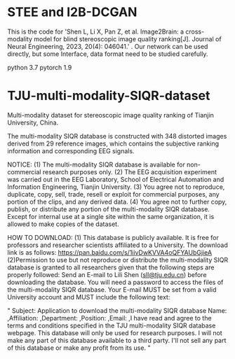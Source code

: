 # STEE and I2B-DCGAN
This is the code for 'Shen L, Li X, Pan Z, et al. Image2Brain: a cross-modality model for blind stereoscopic image quality ranking[J]. Journal of Neural Engineering, 2023, 20(4): 046041.' .
Our network can be used directly, but some Interface, data format need to be studied carefully.

python 3.7
pytorch 1.9

# TJU-multi-modality-SIQR-dataset
Multi-modality dataset for stereoscopic image quality ranking of Tianjin University, China.

The multi-modality SIQR database is constructed with 348 distorted images derived from 29 reference images, which contains the subjective ranking information and corresponding EEG signals.

NOTICE: (1) The multi-modality SIQR database is available for non-commercial research purposes only. (2) The EEG acquisition experiment was carried out in the EEG Laboratory, School of Electrical Automation and Information Engineering, Tianjin University. (3) You agree not to reproduce, duplicate, copy, sell, trade, resell or exploit for commercial purposes, any portion of the clips, and any derived data. (4) You agree not to further copy, publish, or distribute any portion of the multi-modality SIQR database. Except for internal use at a single site within the same organization, it is allowed to make copies of the dataset.

HOW TO DOWNLOAD: (1) This database is publicly available. It is free for professors and researcher scientists affiliated to a University. The download link is as follows: https://pan.baidu.com/s/1iivDwKVVA4oQFYAUbGjieA (2)Permission to use but not reproduce or distribute the multi-modality SIQR database is granted to all researchers given that the following steps are properly followed: Send an E-mail to Lili Shen (sll@tju.edu.cn) before downloading the database. You will need a password to access the files of the multi-modality SIQR database. Your E-mail MUST be set from a valid University account and MUST include the following text:

"
Subject: Application to download the multi-modality SIQR database
Name:  ,Affiliation:  ,Department:  ,Position:  ,Email:  ,I have read and agree to the terms and conditions specified in the TJU multi-modality SIQR database webpage. This database will only be used for research purposes. I will not make any part of this database available to a third party. I'll not sell any part of this database or make any profit from its use.
"

